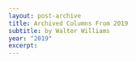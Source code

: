 ```yaml
---
layout: post-archive
title: Archived Columns From 2019
subtitle: by Walter Williams
year: "2019"
excerpt:
---
```

